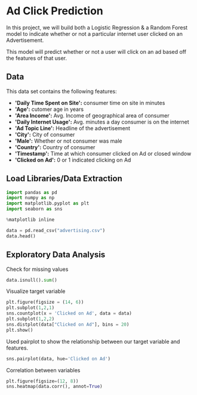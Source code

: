 
# Ad Click Prediction

In this project, we will build both a Logistic Regression & a Random Forest model to indicate whether or not a particular internet user clicked on an Advertisement. 

This model will predict whether or not a user will click on an ad based off the features of that user.


## Data

This data set contains the following features:

* **'Daily Time Spent on Site':** consumer time on site in minutes
* **'Age':** cutomer age in years
* **'Area Income':** Avg. Income of geographical area of consumer
* **'Daily Internet Usage':** Avg. minutes a day consumer is on the internet
* **'Ad Topic Line':** Headline of the advertisement
* **'City':** City of consumer
* **'Male':** Whether or not consumer was male
* **'Country':** Country of consumer
* **'Timestamp':** Time at which consumer clicked on Ad or closed window
* **'Clicked on Ad':** 0 or 1 indicated clicking on Ad
## Load Libraries/Data Extraction

```python
import pandas as pd
import numpy as np
import matplotlib.pyplot as plt
import seaborn as sns

%matplotlib inline
```

```python
data = pd.read_csv("advertising.csv")
data.head()
```


## Exploratory Data Analysis

Check for missing values

```python
data.isnull().sum()
```

Visualize target variable

```python
plt.figure(figsize = (14, 6)) 
plt.subplot(1,2,1)            
sns.countplot(x = 'Clicked on Ad', data = data)
plt.subplot(1,2,2)
sns.distplot(data["Clicked on Ad"], bins = 20)
plt.show()
```

Used pairplot to show the relationship between our target variable and features.

```python
sns.pairplot(data, hue='Clicked on Ad')
```

Correlation between variables

```python
plt.figure(figsize=(12, 8))
sns.heatmap(data.corr(), annot=True)
```

